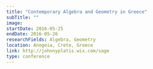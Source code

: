 ```yaml
---
title: "Contemporary Algebra and Geometry in Greece"
subTitle: ""
image:
startDate: 2016-05-25
endDate: 2016-05-26
researchFields: Algebra, Geometry
location: Anogeia, Crete, Greece
link: http://johnnyplatis.wix.com/sage
type: conference
---
```


